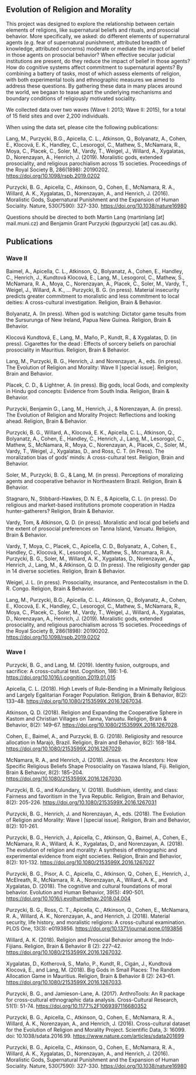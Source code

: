 ## Evolution of Religion and Morality
This project was designed to explore the relationship between certain elements of religions, like supernatural beliefs and rituals, and prosocial behavior. More specifically, we asked: do different elements of supernatural agents (e.g. fear of supernatural punishment, attributed breadth of knowledge, attributed concerns) moderate or mediate the impact of belief in those agents on prosocial behavior? When effective secular judicial institutions are present, do they reduce the impact of belief in those agents? How do cognitive systems affect commitment to supernatural agents? By combining a battery of tasks, most of which assess elements of religion, with both experimental tools and ethnographic measures we aimed to address these questions. By gathering these data in many places around the world, we begaan to tease apart the underlying mechanisms and boundary conditions of religiously motivated sociality.

We collected data over two waves (Wave I: 2013; Wave II: 2015), for a total of 15 field sites and over 2,200 individuals. 

When using the data set, please cite the following publications:

Lang, M., Purzycki, B.G., Apicella, C. L., Atkinson, Q., Bolyanatz, A., Cohen, E., Klocová, E. K., Handley, C., Lesorogol, C., Mathew, S., McNamara, R., Moya, C., Placek, C., Soler, M., Vardy, T., Weigel, J., Willard, A., Xygalatas, D., Norenzayan, A., Henrich, J. (2019). Moralistic gods, extended prosociality, and religious parochialism across 15 societies. Proceedings of the Royal Society B, 286(1898): 20190202. https://doi.org/10.1098/rspb.2019.0202

Purzycki, B. G., Apicella, C., Atkinson, Q., Cohen, E., McNamara, R. A., Willard, A. K., Xygalatas, D., Norenzayan, A., and Henrich, J. (2016). Moralistic Gods, Supernatural Punishment and the Expansion of Human Sociality. Nature, 530(7590): 327-330. https://doi.org/10.1038/nature16980

Questions should be directed to both Martin Lang (martinlang [at] mail.muni.cz) and Benjamin Grant Purzycki (bgpurzycki [at] cas.au.dk).

## Publications

### Wave II

Baimel, A., Apicella, C. L., Atkinson, Q., Bolyanatz, A., Cohen, E., Handley, C., Henrich, J., Kundtová Klocová, E., Lang, M., Lesogorol, C., Mathew, S., McNamara, R. A., Moya, C., Norenzayan, A., Placek, C., Soler, M., Vardy, T., Weigel, J., Willard, A. K., … Purzycki, B. G. (in press). Material insecurity predicts greater commitment to moralistic and less commitment to local deities: A cross-cultural investigation. Religion, Brain & Behavior.

Bolyanatz, A. (In press). When god is watching: Dictator game tesults from the Sursurunga of New Ireland, Papua New Guinea. Religion, Brain & Behavior.

Klocová Kundtová, E., Lang, M., Maňo, P., Kundt, R., & Xygalatas, D. (in press). Cigarettes for the dead : Effects of sorcery beliefs on parochial prosociality in Mauritius. Religion, Brain & Behavior.

Lang, M., Purzycki, B. G., Henrich, J. and Norenzayan, A., eds. (in press). The Evolution of Religion and Morality: Wave II [special issue]. Religion, Brain and Behavior.

Placek, C. D., & Lightner, A. (in press). Big gods, local Gods, and complexity in Hindu god concepts: Evidence from South India. Religion, Brain & Behavior.

Purzycki, Benjamin G., Lang, M., Henrich, J., & Norenzayan, A. (in press). The Evolution of Religion and Morality Project: Reflections and looking ahead. Religion, Brain & Behavior.

Purzycki, B. G., Willard, A., Klocová, E. K., Apicella, C. L., Atkinson, Q., Bolyanatz, A., Cohen, E., Handley, C., Henrich, J., Lang, M., Lesorogol, C., Mathew, S., McNamara, R., Moya, C., Norenzayan, A., Placek, C., Soler, M., Vardy, T., Weigel, J., Xygalatas, D., and Ross, C. T. (in Press). The moralization bias of gods’ minds: A cross-cultural test. Religion, Brain and Behavior.

Soler, M., Purzycki, B. G., & Lang, M. (in press). Perceptions of moralizing agents and cooperative behavior in Northeastern Brazil. Religion, Brain & Behavior.

Stagnaro, N., Stibbard-Hawkes, D. N. E., & Apicella, C. L. (in press). Do religious and market-based institutions promote cooperation in Hadza hunter-gatherers? Religion, Brain & Behavior.

Vardy, Tom, & Atkinson, Q. D. (in press). Moralistic and local god beliefs and the extent of prosocial preferences on Tanna Island, Vanuatu. Religion, Brain & Behavior.

Vardy, T, Moya, C., Placek, C., Apicella, C. D., Bolyanatz, A., Cohen, E., Handley, C., Klocová, K., Lesorogol, C., Mathew, S., Mcnamara, R. A., Purzycki, B. G., Soler, M., Willard, A. K., Xygalatas, D., Norenzayan, A., Henrich, J., Lang, M., & Atkinson, Q. D. (In press). The religiosity gender gap in 14 diverse societies. Religion, Brain & Behavior.

Weigel, J. L. (in press). Prosociality, insurance, and Pentecostalism in the D. R. Congo. Religion, Brain & Behavior.

Lang, M., Purzycki, B.G., Apicella, C. L., Atkinson, Q., Bolyanatz, A., Cohen, E., Klocová, E. K., Handley, C., Lesorogol, C., Mathew, S., McNamara, R., Moya, C., Placek, C., Soler, M., Vardy, T., Weigel, J., Willard, A., Xygalatas, D., Norenzayan, A., Henrich, J. (2019). Moralistic gods, extended prosociality, and religious parochialism across 15 societies. Proceedings of the Royal Society B, 286(1898): 20190202. https://doi.org/10.1098/rspb.2019.0202

### Wave I

Purzycki, B. G., and Lang, M. (2019). Identity fusion, outgroups, and sacrifice: A cross-cultural test. Cognition, 186: 1-6. https://doi.org/10.1016/j.cognition.2019.01.015

Apicella, C. L. (2018). High Levels of Rule-Bending in a Minimally Religious and Largely Egalitarian Forager Population. Religion, Brain & Behavior, 8(2): 133–48. https://doi.org/10.1080/2153599X.2016.1267034.

Atkinson, Q. D. (2018). Religion and Expanding the Cooperative Sphere in Kastom and Christian Villages on Tanna, Vanuatu. Religion, Brain & Behavior, 8(2): 149–67. https://doi.org/10.1080/2153599X.2016.1267028.

Cohen, E., Baimel, A., and Purzycki, B. G. (2018). Religiosity and resource allocation in Marajó, Brazil. Religion, Brain and Behavior, 8(2):  168-184. https://doi.org/10.1080/2153599X.2016.1267029.

McNamara, R. A., and Henrich, J. (2018). Jesus vs. the Ancestors: How Specific Religious Beliefs Shape Prosociality on Yasawa Island, Fiji. Religion, Brain & Behavior, 8(2): 185–204. https://doi.org/10.1080/2153599X.2016.1267030.

Purzycki, B. G., and Kulundary, V. (2018). Buddhism, identity, and class: Fairness and favoritism in the Tyva Republic. Religion, Brain and Behavior, 8(2): 205-226. https://doi.org/10.1080/2153599X.2016.1267031

Purzycki, B. G., Henrich, J. and Norenzayan, A., eds. (2018). The Evolution of Religion and Morality: Wave I [special issue]. Religion, Brain and Behavior, 8(2): 101-261.

Purzycki, B. G., Henrich, J., Apicella, C., Atkinson, Q., Baimel, A., Cohen, E., McNamara, R. A., Willard, A. K., Xygalatas, D., and Norenzayan, A. (2018). The evolution of religion and morality: A synthesis of ethnographic and experimental evidence from eight societies. Religion, Brain and Behavior, 8(2): 101-132. https://doi.org/10.1080/2153599X.2016.1267027

Purzycki, B. G., Pisor, A. C., Apicella, C., Atkinson, Q., Cohen, E., Henrich, J., McElreath, R., McNamara, R. A., Norenzayan, A., Willard, A. K., and Xygalatas, D. (2018). The cognitive and cultural foundations of moral behavior. Evolution and Human Behavior, 39(5): 490-501. https://doi.org/10.1016/j.evolhumbehav.2018.04.004

Purzycki, B. G., Ross, C. T., Apicella, C., Atkinson, Q., Cohen, E., McNamara, R. A., Willard, A. K., Norenzayan, A., and Henrich, J. (2018). Material security, life history, and moralistic religions: A cross-cultural examination. PLOS One, 13(3): e0193856. https://doi.org/10.1371/journal.pone.0193856

Willard, A. K. (2018). Religion and Prosocial Behavior among the Indo-Fijians. Religion, Brain & Behavior 8 (2): 227–42. https://doi.org/10.1080/2153599X.2016.1267032.

Xygalatas, D., Kotherová, S., Maňo, P., Kundt, R., Cigán, J., Kundtová Klocová, E., and Lang, M. (2018). Big Gods in Small Places: The Random Allocation Game in Mauritius. Religion, Brain & Behavior 8 (2): 243–61. https://doi.org/10.1080/2153599X.2016.1267033.

Purzycki, B. G., and Jamieson-Lane, A. (2017). AnthroTools: An R package for cross-cultural ethnographic data analysis. Cross-Cultural Research, 51(1):  51-74. https://doi.org/10.1177%2F1069397116680352

Purzycki, B. G., Apicella, C., Atkinson, Q., Cohen, E., McNamara, R. A., Willard, A. K., Norenzayan, A., and Henrich, J. (2016). Cross-cultural dataset for the Evolution of Religion and Morality Project. Scientific Data, 3: 16099. doi: 10.1038/sdata.2016.99. https://www.nature.com/articles/sdata201699

Purzycki, B. G., Apicella, C., Atkinson, Q., Cohen, E., McNamara, R. A., Willard, A. K., Xygalatas, D., Norenzayan, A., and Henrich, J. (2016). Moralistic Gods, Supernatural Punishment and the Expansion of Human Sociality. Nature, 530(7590): 327-330. https://doi.org/10.1038/nature16980

